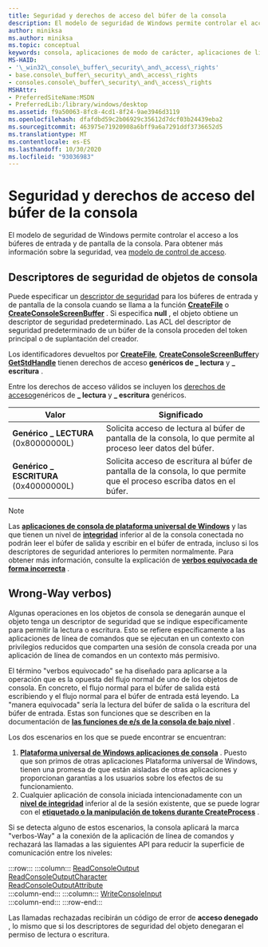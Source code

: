 ```yaml
---
title: Seguridad y derechos de acceso del búfer de la consola
description: El modelo de seguridad de Windows permite controlar el acceso a los búferes de entrada y de pantalla de la consola. Para obtener más información sobre la seguridad, vea modelo de Access-Control.
author: miniksa
ms.author: miniksa
ms.topic: conceptual
keywords: consola, aplicaciones de modo de carácter, aplicaciones de línea de comandos, aplicaciones de terminal, API de consola
MS-HAID:
- '\_win32\_console\_buffer\_security\_and\_access\_rights'
- base.console\_buffer\_security\_and\_access\_rights
- consoles.console\_buffer\_security\_and\_access\_rights
MSHAttr:
- PreferredSiteName:MSDN
- PreferredLib:/library/windows/desktop
ms.assetid: f9a50063-8fc8-4cd1-8f24-9ae3946d3119
ms.openlocfilehash: dfafdbd59c2b06929c35612d7dcf03b24439eba2
ms.sourcegitcommit: 463975e71920908a6bff9a6a7291ddf3736652d5
ms.translationtype: MT
ms.contentlocale: es-ES
ms.lasthandoff: 10/30/2020
ms.locfileid: "93036983"
---
```

# <a name="console-buffer-security-and-access-rights"></a>Seguridad y derechos de acceso del búfer de la consola

El modelo de seguridad de Windows permite controlar el acceso a los búferes de entrada y de pantalla de la consola. Para obtener más información sobre la seguridad, vea [modelo de control de acceso](https://msdn.microsoft.com/library/windows/desktop/aa374876).

## <a name="console-object-security-descriptors"></a>Descriptores de seguridad de objetos de consola

Puede especificar un [descriptor de seguridad](https://msdn.microsoft.com/library/windows/desktop/aa379563) para los búferes de entrada y de pantalla de la consola cuando se llama a la función [**CreateFile**](https://msdn.microsoft.com/library/windows/desktop/aa363858) o [**CreateConsoleScreenBuffer**](createconsolescreenbuffer.md) . Si especifica **null** , el objeto obtiene un descriptor de seguridad predeterminado. Las ACL del descriptor de seguridad predeterminado de un búfer de la consola proceden del token principal o de suplantación del creador.

Los identificadores devueltos por [**CreateFile**](https://msdn.microsoft.com/library/windows/desktop/aa363858), [**CreateConsoleScreenBuffer**](createconsolescreenbuffer.md)y [**GetStdHandle**](getstdhandle.md) tienen derechos de acceso **genéricos de \_ lectura** y **\_ escritura** .

Entre los derechos de acceso válidos se incluyen los [derechos de acceso](https://msdn.microsoft.com/library/windows/desktop/aa446632)genéricos de **\_ lectura** y **\_ escritura** genéricos.

| Valor | Significado |
|-|-|
| **Genérico \_ LECTURA** (0x80000000L)  | Solicita acceso de lectura al búfer de pantalla de la consola, lo que permite al proceso leer datos del búfer. |
| **Genérico \_ ESCRITURA** (0x40000000L) | Solicita acceso de escritura al búfer de pantalla de la consola, lo que permite que el proceso escriba datos en el búfer. |

> [!NOTE]
> Las **[aplicaciones de consola de plataforma universal de Windows](https://docs.microsoft.com/windows/uwp/launch-resume/console-uwp)** y las que tienen un nivel de **[integridad](https://docs.microsoft.com/windows/win32/secauthz/mandatory-integrity-control)** inferior al de la consola conectada no podrán leer el búfer de salida y escribir en el búfer de entrada, incluso si los descriptores de seguridad anteriores lo permiten normalmente. Para obtener más información, consulte la explicación de **[verbos equivocada de forma incorrecta](#wrong-way-verbs)** .

## <a name="wrong-way-verbs"></a>Wrong-Way verbos)

Algunas operaciones en los objetos de consola se denegarán aunque el objeto tenga un descriptor de seguridad que se indique específicamente para permitir la lectura o escritura. Esto se refiere específicamente a las aplicaciones de línea de comandos que se ejecutan en un contexto con privilegios reducidos que comparten una sesión de consola creada por una aplicación de línea de comandos en un contexto más permisivo.

El término "verbos equivocado" se ha diseñado para aplicarse a la operación que es la opuesta del flujo normal de uno de los objetos de consola. En concreto, el flujo normal para el búfer de salida está escribiendo y el flujo normal para el búfer de entrada está leyendo. La "manera equivocada" sería la lectura del búfer de salida o la escritura del búfer de entrada. Estas son funciones que se describen en la documentación de **[las funciones de e/s de la consola de bajo nivel](low-level-console-i-o.md)** .

Los dos escenarios en los que se puede encontrar se encuentran:

1. **[Plataforma universal de Windows aplicaciones de consola](https://docs.microsoft.com/windows/uwp/launch-resume/console-uwp)** . Puesto que son primos de otras aplicaciones Plataforma universal de Windows, tienen una promesa de que están aisladas de otras aplicaciones y proporcionan garantías a los usuarios sobre los efectos de su funcionamiento.
1. Cualquier aplicación de consola iniciada intencionadamente con un **[nivel de integridad](https://docs.microsoft.com/windows/win32/secauthz/mandatory-integrity-control)** inferior al de la sesión existente, que se puede lograr con el **[etiquetado o la manipulación de tokens durante CreateProcess](https://docs.microsoft.com/previous-versions/dotnet/articles/bb625960(v=msdn.10))** .

Si se detecta alguno de estos escenarios, la consola aplicará la marca "verbos-Way" a la conexión de la aplicación de línea de comandos y rechazará las llamadas a las siguientes API para reducir la superficie de comunicación entre los niveles:

:::row:::
    :::column:::
        [ReadConsoleOutput](readconsoleoutput.md)  
        [ReadConsoleOutputCharacter](readconsoleoutputcharacter.md)  
        [ReadConsoleOutputAttribute](readconsoleoutputattribute.md)  
    :::column-end:::
    :::column:::
        [WriteConsoleInput](writeconsoleinput.md)  
    :::column-end:::
:::row-end:::

Las llamadas rechazadas recibirán un código de error de **acceso denegado** , lo mismo que si los descriptores de seguridad del objeto denegaran el permiso de lectura o escritura.
